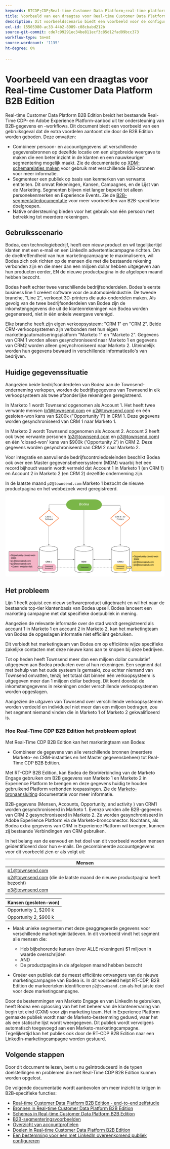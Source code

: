 ```yaml
---
keywords: RTCDP;CDP;Real-time Customer Data Platform;real-time platform voor klantgegevens;real-time cdp;cdp;rtcdp
title: Voorbeeld van een draagtas voor Real-time Customer Data Platform B2B Edition
description: Dit voorbeeldscenario biedt een voorbeeld voor de configuratie van uw implementatie van Adobe Real-time Customer Data Platform B2B Edition.
exl-id: 15505980-ac33-44b2-8989-c08cbabd212b
source-git-commit: cde7c99291ec34be811ecf3c85d12fad09bcc373
workflow-type: tm+mt
source-wordcount: '1135'
ht-degree: 0%

---
```


# Voorbeeld van een draagtas voor Real-time Customer Data Platform B2B Edition

Real-time Customer Data Platform B2B Edition breidt het bestaande Real-Time CDP- en Adobe Experience Platform-aanbod uit ter ondersteuning van B2B-gegevens en -workflows. Dit document biedt een voorbeeld van een gebruiksgeval dat de extra voordelen aantoont die door de B2B Edition worden geboden. Deze omvatten:

- Combineer persoon- en accountgegevens uit verschillende gegevensbronnen op dezelfde locatie om een uitgebreide weergave te maken die een beter inzicht in de klanten en een nauwkeuriger segmentering mogelijk maakt. Zie de documentatie op [XDM-schemarelaties maken](./schemas/b2b.md) voor gebruik met verschillende B2B-bronnen voor meer informatie.
- Segmenteer een publiek op basis van kenmerken van verwante entiteiten. Dit omvat Rekeningen, Kansen, Campagnes, en de Lijst van de Marketing. Segmenten blijven niet langer beperkt tot alleen personekenmerken en Experience Events. Zie de [B2B-segmentatiedocumentatie](./segmentation/b2b.md) voor meer voorbeelden van B2B-specifieke doelgroepen.
- Native ondersteuning bieden voor het gebruik van één persoon met betrekking tot meerdere rekeningen.

## Gebruiksscenario

Bodea, een technologiebedrijf, heeft een nieuw product en wil tegelijkertijd klanten met een e-mail en een LinkedIn advertentiecampagne richten. Om de doeltreffendheid van hun marketingcampagne te maximaliseren, wil Bodea zich ook richten op de mensen die met die bestaande rekening verbonden zijn en die meer dan een miljoen dollar hebben uitgegeven aan hun producten eerder, EN de nieuwe productpagina in de afgelopen maand hebben bezocht.

Bodea heeft echter twee verschillende bedrijfsonderdelen. Bodea&#39;s eerste business line 1 creëert software voor de automobielindustrie. De tweede branche, &quot;Line 2&quot;, verkoopt 3D-printers die auto-onderdelen maken. Als gevolg van de twee bedrijfsonderdelen van Bodea zijn de inkomstengegevens die uit de klantenrekeningen van Bodea worden gegenereerd, niet in één enkele weergave verenigd.

Elke branche heeft zijn eigen verkoopsysteem: &quot;CRM 1&quot; en &quot;CRM 2&quot;. Beide CRM-verkoopsystemen zijn verbonden met hun eigen marketingautomatiseringsplatform &quot;Marketo 1&quot; en &quot;Marketo 2&quot;. Gegevens van CRM 1 worden alleen gesynchroniseerd naar Marketo 1 en gegevens van CRM2 worden alleen gesynchroniseerd naar Marketo 2. Uiteindelijk worden hun gegevens bewaard in verschillende informatiesilo&#39;s van bedrijven.

## Huidige gegevenssituatie

Aangezien beide bedrijfsonderdelen van Bodea aan de Townsend-onderneming verkopen, worden de bedrijfsgegevens van Townsend in elk verkoopsysteem als twee afzonderlijke rekeningen geregistreerd.

In Marketo 1 wordt Townsend opgenomen als Account 1. Het heeft twee verwante mensen (p1@townsend.com en p2@townsend.com) en één gesloten-won kans van $200k (&quot;Opportunity 1&quot;) in CRM 1. Deze gegevens worden gesynchroniseerd van CRM 1 naar Marketo 1.

In Marketo 2 wordt Townsend opgenomen als Account 2. Account 2 heeft ook twee verwante personen (p2@townsend.com en p3@townsend.com) en één &#39;closed-won&#39; kans van $900k (&#39;Opportunity 2&#39;) in CRM 2. Deze gegevens worden gesynchroniseerd van CRM 2 naar Marketo 2.

Voor integratie en aanvullende bedrijfscontroledoeleinden beschikt Bodea ook over een Master gegevensbeheersysteem (MDM) waarbij het een record bijhoudt waarin wordt vermeld dat Account 1 in Marketo 1 (en CRM 1) en Account 2 in Marketo 2 (en CRM 2) dezelfde onderneming zijn.

In de laatste maand `p2@townsend.com` Marketo 1 bezocht de nieuwe productpagina en het webbezoek werd geregistreerd.

![rekeninginformatiediagram](./assets/account-info.png)

## Het probleem

Lijn 1 heeft zojuist een nieuw softwareproduct uitgebracht en wil het naar de bestaande top-tier klantenbasis van Bodea upsell. Bodea lanceert een marketing campagne met dat specifieke doelpubliek in mening.

Aangezien de relevante informatie over de stad wordt geregistreerd als account 1 in Marketo 1 en account 2 in Marketo 2, kan het marketingteam van Bodea de opgeslagen informatie niet efficiënt gebruiken.

Dit verbiedt het marketingteam van Bodea om op efficiënte wijze specifieke zakelijke contacten met deze nieuwe kans aan te knopen bij deze bedrijven.

Tot op heden heeft Townsend meer dan een miljoen dollar cumulatief uitgegeven aan Bodea producten over al hun rekeningen. Een segment dat met behulp van het oude systeem is gemaakt, zou echter niemand van Townsend omvatten, tenzij het totaal dat binnen één verkoopsysteem is uitgegeven meer dan 1 miljoen dollar bedroeg. Dit komt doordat de inkomstengegevens in rekeningen onder verschillende verkoopsystemen worden opgeslagen.

Aangezien de uitgaven van Townsend over verschillende verkoopsystemen worden verdeeld en individueel niet meer dan een miljoen bedragen, zou het segment niemand vinden die in Marketo 1 of Marketo 2 gekwalificeerd is.

### Hoe Real-Time CDP B2B Edition het probleem oplost

Met Real-Time CDP B2B Edition kan het marketingteam van Bodea:

- Combineer de gegevens van alle verschillende bronnen (meerdere Marketo- en CRM-instanties en het Master gegevensbeheer) tot Real-Time CDP B2B Edition.

Met RT-CDP B2B Edition, kan Bodea de BronVerbinding van de Marketo Engage gebruiken om B2B gegevens van Marketo 1 en Marketo 2 in Experience Platform te brengen en deze gegevens huidig te houden gebruikend Platform verbonden toepassingen. Zie de [Marketo-bronaansluiting](../sources/connectors/adobe-applications/marketo/marketo.md) documentatie voor meer informatie.

B2B-gegevens (Mensen, Accounts, Opportunity, and activity ) van CRM1 worden gesynchroniseerd in Marketo 1. Evenzo worden alle B2B-gegevens van CRM 2 gesynchroniseerd in Marketo 2. Ze worden gesynchroniseerd in Adobe Experience Platform via de Marketo-bronconnector. Nochtans, als Bodea extra gegevens van CRM in Experience Platform wil brengen, kunnen zij bestaande Verbindingen van CRM gebruiken.

In het belang van de eenvoud en het doel van dit voorbeeld worden mensen geïdentificeerd door hun e-mails. De gecombineerde accountgegevens voor dit voorbeeld zien er als volgt uit:

| Mensen |
|---|
| p1@townsend.com |
| p2@townsend.com (die de laatste maand de nieuwe productpagina heeft bezocht) |
| p3@townsend.com |

| Kansen (gesloten-won) |
|---|
| Opportunity 1, $200 k |
| Opportunity 2, $900 k |

- Maak unieke segmenten met deze geaggregeerde gegevens voor verschillende marketinginitiatieven. In dit voorbeeld vindt het segment alle mensen die:

   - Heb bijbehorende kansen (over ALLE rekeningen) $1 miljoen in waarde overschrijden
   - AND
   - De productpagina in de afgelopen maand hebben bezocht

- Creëer een publiek dat de meest efficiënte ontvangers van de nieuwe marketingcampagne van Bodea is. In dit voorbeeld helpt RT-CDP, B2B Edition de markeerteken identificeren `p2@townsend.com` als het juiste doel voor deze marketingcampagne.

Door de bestemmingen van Marketo Engage en van LinkedIn te gebruiken, heeft Bodea een oplossing van het het beheer van de klantenervaring van begin tot eind (CXM) voor zijn marketing team. Het in Experience Platform gemaakte publiek wordt naar de Marketo-bestemming geduwd, waar het als een statische lijst wordt weergegeven. Dit publiek wordt vervolgens automatisch toegevoegd aan een Marketo-marketingcampagne. Tegelijkertijd kan het publiek ook door de RT-CDP B2B Edition naar een LinkedIn-marketingcampagne worden gestuurd.

## Volgende stappen

Door dit document te lezen, bent u nu geïntroduceerd in de typen doelstellingen en problemen die met Real-Time CDP B2B Edition kunnen worden opgelost.

De volgende documentatie wordt aanbevolen om meer inzicht te krijgen in B2B-specifieke functies:

- [Real-time Customer Data Platform B2B Edition - end-to-end zelfstudie](./b2b-tutorial.md)
- [Bronnen in Real-time Customer Data Platform B2B Edition](./sources/b2b.md)
- [Schemas in Real-time Customer Data Platform B2B Edition](./schemas/b2b.md)
- [B2B-segmenteringsvoorbeelden](./segmentation/b2b.md)
- [Overzicht van accountprofielen](./accounts/account-profile-overview.md)
- [Doelen in Real-time Customer Data Platform B2B Edition](./destinations/b2b.md)
- [Een bestemming voor een met LinkedIn overeenkomend publiek configureren](../destinations/catalog/social/linkedin.md)
